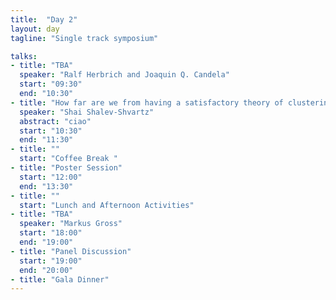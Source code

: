 ```yaml
---
title:  "Day 2"
layout: day
tagline: "Single track symposium"

talks:
- title: "TBA"
  speaker: "Ralf Herbrich and Joaquin Q. Candela"
  start: "09:30"
  end: "10:30"
- title: "How far are we from having a satisfactory theory of clustering?"
  speaker: "Shai Shalev-Shvartz"
  abstract: "ciao"
  start: "10:30"
  end: "11:30"
- title: ""
  start: "Coffee Break "
- title: "Poster Session"
  start: "12:00"
  end: "13:30"
- title: ""
  start: "Lunch and Afternoon Activities"
- title: "TBA"
  speaker: "Markus Gross"
  start: "18:00"
  end: "19:00"
- title: "Panel Discussion"
  start: "19:00"
  end: "20:00"
- title: "Gala Dinner"
---
```

